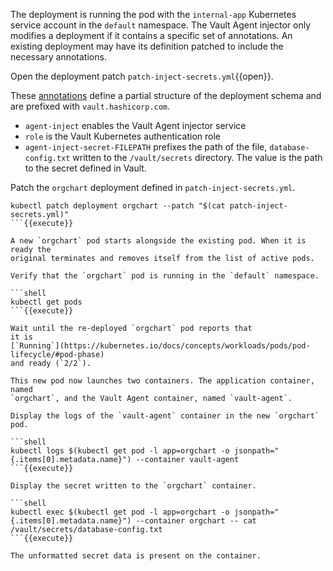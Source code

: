 The deployment is running the pod with the `internal-app` Kubernetes service
account in the `default` namespace. The Vault Agent injector only modifies a
deployment if it contains a specific set of annotations. An existing deployment
may have its definition patched to include the necessary annotations.

Open the deployment patch `patch-inject-secrets.yml`{{open}}.

These
[annotations](https://www.vaultproject.io/docs/platform/k8s/injector/index.html#annotations)
define a partial structure of the deployment schema and are prefixed with
`vault.hashicorp.com`.

- `agent-inject` enables the Vault Agent injector service
- `role` is the Vault Kubernetes authentication role
- `agent-inject-secret-FILEPATH` prefixes the path of the file,
  `database-config.txt` written to the `/vault/secrets` directory. The value
  is the path to the secret defined in Vault.

Patch the `orgchart` deployment defined in `patch-inject-secrets.yml`.

```shell
kubectl patch deployment orgchart --patch "$(cat patch-inject-secrets.yml)"
```{{execute}}

A new `orgchart` pod starts alongside the existing pod. When it is ready the
original terminates and removes itself from the list of active pods.

Verify that the `orgchart` pod is running in the `default` namespace.

```shell
kubectl get pods
```{{execute}}

Wait until the re-deployed `orgchart` pod reports that
it is
[`Running`](https://kubernetes.io/docs/concepts/workloads/pods/pod-lifecycle/#pod-phase)
and ready (`2/2`).

This new pod now launches two containers. The application container, named
`orgchart`, and the Vault Agent container, named `vault-agent`.

Display the logs of the `vault-agent` container in the new `orgchart` pod.

```shell
kubectl logs $(kubectl get pod -l app=orgchart -o jsonpath="{.items[0].metadata.name}") --container vault-agent
```{{execute}}

Display the secret written to the `orgchart` container.

```shell
kubectl exec $(kubectl get pod -l app=orgchart -o jsonpath="{.items[0].metadata.name}") --container orgchart -- cat /vault/secrets/database-config.txt
```{{execute}}

The unformatted secret data is present on the container.